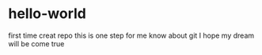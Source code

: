 # hello-world
first time creat repo
this is  one step for me know about git
I hope my dream will be come true 
